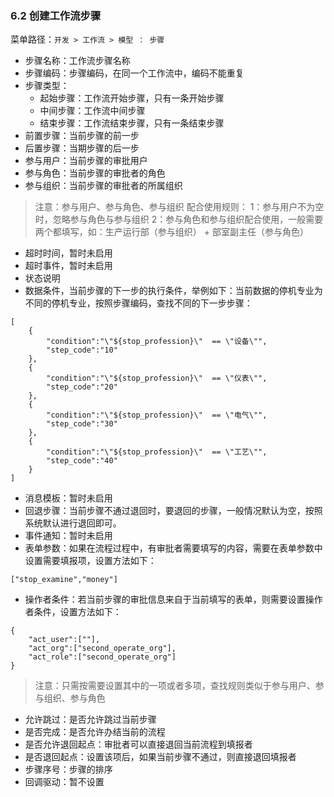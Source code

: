 ### 6.2 创建工作流步骤

菜单路径：` 开发 > 工作流 > 模型 ： 步骤 `

- 步骤名称：工作流步骤名称
- 步骤编码：步骤编码，在同一个工作流中，编码不能重复
- 步骤类型：
  - 起始步骤：工作流开始步骤，只有一条开始步骤
  - 中间步骤：工作流中间步骤
  - 结束步骤：工作流结束步骤，只有一条结束步骤
- 前置步骤：当前步骤的前一步
- 后置步骤：当期步骤的后一步
- 参与用户：当前步骤的审批用户
- 参与角色：当前步骤的审批者的角色
- 参与组织：当前步骤的审批者的所属组织

> 注意：参与用户、参与角色、参与组织 配合使用规则：
> 1：参与用户不为空时，忽略参与角色与参与组织
> 2：参与角色和参与组织配合使用，一般需要两个都填写，如：生产运行部（参与组织） + 部室副主任（参与角色）

- 超时时间，暂时未启用
- 超时事件，暂时未启用
- 状态说明
- 数据条件，当前步骤的下一步的执行条件，举例如下：当前数据的停机专业为不同的停机专业，按照步骤编码，查找不同的下一步步骤：

```
[
    {
        "condition":"\"${stop_profession}\"  == \"设备\"",
        "step_code":"10"
    },
    {
        "condition":"\"${stop_profession}\"  == \"仪表\"",
        "step_code":"20"
    },
    {
        "condition":"\"${stop_profession}\"  == \"电气\"",
        "step_code":"30"
    },
    {
        "condition":"\"${stop_profession}\"  == \"工艺\"",
        "step_code":"40"
    }
]
```

- 消息模板：暂时未启用
- 回退步骤：当前步骤不通过退回时，要退回的步骤，一般情况默认为空，按照系统默认进行退回即可。
- 事件通知：暂时未启用
- 表单参数：如果在流程过程中，有审批者需要填写的内容，需要在表单参数中设置需要填报项，设置方法如下：

```
["stop_examine","money"]
```

- 操作者条件：若当前步骤的审批信息来自于当前填写的表单，则需要设置操作者条件，设置方法如下：

```
{
    "act_user":[""],
    "act_org":["second_operate_org"],
    "act_role":["second_operate_org"]    
}
```
> 注意：只需按需要设置其中的一项或者多项，查找规则类似于参与用户、参与组织、参与角色

- 允许跳过：是否允许跳过当前步骤
- 是否完成：是否允许办结当前的流程
- 是否允许退回起点：审批者可以直接退回当前流程到填报者
- 是否退回起点：设置该项后，如果当前步骤不通过，则直接退回填报者
- 步骤序号：步骤的排序
- 回调驱动：暂不设置